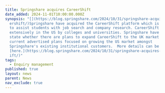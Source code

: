 ```yaml
---
title: Springshare acquires CareerShift
date_added: 2024-11-01T10:00:00.000Z
synopsis: "[](https://blog.springshare.com/2024/10/31/springshare-acquires-care\
  ershift/)Springshare have acquired the CareerShift platform which is designed
  to assist students with job search and company research. CareerShift is used
  extensively in the US by colleges and universities. Springshare have yet to
  state whether there are plans to expand CareerShift to the UK market with
  current advertised plans focused on growing the US market amongst
  Springshare's existing institutional customers.  More details can be found
  [here.](https://blog.springshare.com/2024/10/31/springshare-acquires-careersh\
  ift/)"
tags:
  - Enquiry management
published: true
layout: news
parent: News
nav_exclude: true
---
```

